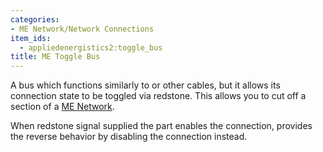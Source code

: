 ```yaml
---
categories:
- ME Network/Network Connections
item_ids:
  - appliedenergistics2:toggle_bus
title: ME Toggle Bus
---
```


A bus which functions similarly to <ItemLink
id="appliedenergistics2:fluix_glass_cable"/> or other cables, but it
allows its connection state to be toggled via redstone. This allows you to cut
off a section of a [ME Network](../../me-network.md).



When redstone signal supplied the part enables the connection, <ItemLink
id="appliedenergistics2:inverted_toggle_bus"/> provides the reverse
behavior by disabling the connection instead.

<RecipeFor id="appliedenergistics2:toggle_bus"/>
